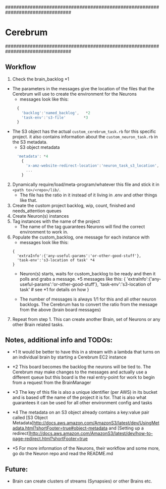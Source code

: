 ################################################################################
# Cerebrum
################################################################################

## Workflow
1. Check the brain_backlog                                                  *1
  * The parameters in the messages give the location of the files that the
      Cerebrum will use to create the environment for the Neurons
      - messages look like this: 
      ```Javascript
        {
          'backlog':'named_backlog',   *2
          'task-env':'s3-file'        *3                                                    
        }
      ```
  * The S3 object has the actual `custom_cerebrum_task.rb` for this specific project.
    it also contains information about the `custom_neuron_task.rb` in the S3 metadata.
    - S3 object metadata
    ```Javascript
      'metadata': *4
        {
          'x-amz-website-redirect-location':'neuron_task_s3_location',
          ...
        } 
    ```
2. Dynamically require/load/meta-program/whatever this file and stick it in
    `<path to>/<repo>/lib/`.
    * The file has the ratio in it instead of it living in .env and other things like that.
3. Create the custom project backlog, wip, count, finished and needs_attention queues
4. Create Neuron(s) instances
5. Tag instances with the name of the project
    * The name of the tag guarantees Neurons will find the correct environment to work in.
6. Populate the custom_backlog, one message for each instance with 
    - messages look like this:
    ```Javasript
    {
      'extraInfo':{'any-useful-params':'or-other-good-stuff'},
      'task-env':'s3-location of task' *4
    }
    ```
      * Neuron(s) starts, waits for custom_backlog to be ready and then it polls 
        and grabs a message. *5
          messages like this:
           {
             'extraInfo':{'any-useful-params':'or-other-good-stuff'},
             'task-env':'s3-location of task' # see *1 for details on how 
           }
      
      * The number of messages is always 1/1 for this and all other neuron 
        backlogs. The Cerebrum has to convert the ratio from the message 
        from the above (brain board messages)
7.  Repeat from step 1.  This can create another Brain, set of Neurons or 
      any other Brain related tasks.



## Notes, additional info and TODOs:
* *1  It would be better to have this in a stream with a lambda that turns on an
      individual brain by starting a Cerebrum EC2 instance

* *2  This board becomes the backlog the neurons will be tied to.  The Cerebrum
      may make changes to the messages and actually use a different queue
      but this board is the real entry-point for work to begin from a request
      from the BrainManager
* *3  The key of this file is also a unique identifier (per AWS) in its bucket
      and is based off the name of the project it is for.  That is also what
      guarantees it can be used for all other environment config and tasks
* *4  The metadata on an S3 object already contains a key:value pair called
      [S3 Object Metadata]http://docs.aws.amazon.com/AmazonS3/latest/dev/UsingMetadata.html?shortFooter=true#object-metadata
      and
      [Setting up a redirect]http://docs.aws.amazon.com/AmazonS3/latest/dev/how-to-page-redirect.html?shortFooter=true
* *5  For more information of the Neurons, their workflow and some more, go do
      the Neuron repo and read the README.md

## Future:
  * Brain can create clusters of streams (Synapsies) or other Brains etc.